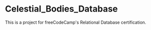 # Celestial_Bodies_Database
This is a project for freeCodeCamp's Relational Database certification.

